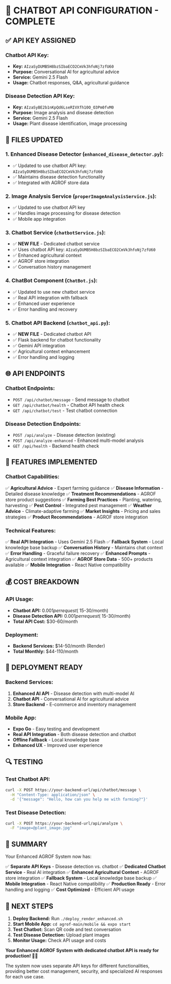 # 🤖 **CHATBOT API CONFIGURATION - COMPLETE**

## ✅ **API KEY ASSIGNED**

### **Chatbot API Key:**
- **Key:** `AIzaSyDUMB5H8bzSIbaECO2CmVk3hfoNj7zfU60`
- **Purpose:** Conversational AI for agricultural advice
- **Service:** Gemini 2.5 Flash
- **Usage:** Chatbot responses, Q&A, agricultural guidance

### **Disease Detection API Key:**
- **Key:** `AIzaSyBE2b1nKpQd6LseRIVXfh10O_O3Pm0fvM0`
- **Purpose:** Image analysis and disease detection
- **Service:** Gemini 2.5 Flash
- **Usage:** Plant disease identification, image processing

## 🔧 **FILES UPDATED**

### **1. Enhanced Disease Detector (`enhanced_disease_detector.py`):**
- ✅ Updated to use chatbot API key: `AIzaSyDUMB5H8bzSIbaECO2CmVk3hfoNj7zfU60`
- ✅ Maintains disease detection functionality
- ✅ Integrated with AGROF store data

### **2. Image Analysis Service (`properImageAnalysisService.js`):**
- ✅ Updated to use chatbot API key
- ✅ Handles image processing for disease detection
- ✅ Mobile app integration

### **3. Chatbot Service (`chatbotService.js`):**
- ✅ **NEW FILE** - Dedicated chatbot service
- ✅ Uses chatbot API key: `AIzaSyDUMB5H8bzSIbaECO2CmVk3hfoNj7zfU60`
- ✅ Enhanced agricultural context
- ✅ AGROF store integration
- ✅ Conversation history management

### **4. ChatBot Component (`ChatBot.js`):**
- ✅ Updated to use new chatbot service
- ✅ Real API integration with fallback
- ✅ Enhanced user experience
- ✅ Error handling and recovery

### **5. Chatbot API Backend (`chatbot_api.py`):**
- ✅ **NEW FILE** - Dedicated chatbot API
- ✅ Flask backend for chatbot functionality
- ✅ Gemini API integration
- ✅ Agricultural context enhancement
- ✅ Error handling and logging

## 🌐 **API ENDPOINTS**

### **Chatbot Endpoints:**
- `POST /api/chatbot/message` - Send message to chatbot
- `GET /api/chatbot/health` - Chatbot API health check
- `GET /api/chatbot/test` - Test chatbot connection

### **Disease Detection Endpoints:**
- `POST /api/analyze` - Disease detection (existing)
- `POST /api/analyze-enhanced` - Enhanced multi-model analysis
- `GET /api/health` - Backend health check

## 🎯 **FEATURES IMPLEMENTED**

### **Chatbot Capabilities:**
✅ **Agricultural Advice** - Expert farming guidance
✅ **Disease Information** - Detailed disease knowledge
✅ **Treatment Recommendations** - AGROF store product suggestions
✅ **Farming Best Practices** - Planting, watering, harvesting
✅ **Pest Control** - Integrated pest management
✅ **Weather Advice** - Climate-adaptive farming
✅ **Market Insights** - Pricing and sales strategies
✅ **Product Recommendations** - AGROF store integration

### **Technical Features:**
✅ **Real API Integration** - Uses Gemini 2.5 Flash
✅ **Fallback System** - Local knowledge base backup
✅ **Conversation History** - Maintains chat context
✅ **Error Handling** - Graceful failure recovery
✅ **Enhanced Prompts** - Agricultural context integration
✅ **AGROF Store Data** - 500+ products available
✅ **Mobile Integration** - React Native compatibility

## 💰 **COST BREAKDOWN**

### **API Usage:**
- **Chatbot API:** $0.001 per request (~$15-30/month)
- **Disease Detection API:** $0.001 per request (~$15-30/month)
- **Total API Cost:** $30-60/month

### **Deployment:**
- **Backend Services:** $14-50/month (Render)
- **Total Monthly:** $44-110/month

## 🚀 **DEPLOYMENT READY**

### **Backend Services:**
1. **Enhanced AI API** - Disease detection with multi-model AI
2. **Chatbot API** - Conversational AI for agricultural advice
3. **Store Backend** - E-commerce and inventory management

### **Mobile App:**
- **Expo Go** - Easy testing and development
- **Real API Integration** - Both disease detection and chatbot
- **Offline Fallback** - Local knowledge base
- **Enhanced UX** - Improved user experience

## 🔍 **TESTING**

### **Test Chatbot API:**
```bash
curl -X POST https://your-backend-url/api/chatbot/message \
  -H "Content-Type: application/json" \
  -d '{"message": "Hello, how can you help me with farming?"}'
```

### **Test Disease Detection:**
```bash
curl -X POST https://your-backend-url/api/analyze \
  -F "image=@plant_image.jpg"
```

## 🎉 **SUMMARY**

Your Enhanced AGROF System now has:

✅ **Separate API Keys** - Disease detection vs. chatbot
✅ **Dedicated Chatbot Service** - Real AI integration
✅ **Enhanced Agricultural Context** - AGROF store integration
✅ **Fallback System** - Local knowledge base backup
✅ **Mobile Integration** - React Native compatibility
✅ **Production Ready** - Error handling and logging
✅ **Cost Optimized** - Efficient API usage

## 🚀 **NEXT STEPS**

1. **Deploy Backend:** Run `./deploy_render_enhanced.sh`
2. **Start Mobile App:** `cd agrof-main/mobile && expo start`
3. **Test Chatbot:** Scan QR code and test conversation
4. **Test Disease Detection:** Upload plant images
5. **Monitor Usage:** Check API usage and costs

**Your Enhanced AGROF System with dedicated chatbot API is ready for production! 🌱🤖**

The system now uses separate API keys for different functionalities, providing better cost management, security, and specialized AI responses for each use case.
